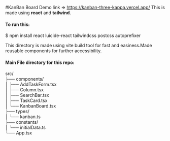 #KanBan Board
Demo link => https://kanban-three-kappa.vercel.app/
This is made using <strong>react</strong> and <strong>tailwind</strong>.
<h4>To run this:</h4>
$ npm install react luicide-react tailwindcss postcss autoprefixer
<p>This directory is made using vite build tool for fast and easiness.Made reusable components for further accessibility.</p>
<h4>Main File directory for this repo:</h4>
src/<br>
├── components/<br>
│   ├── AddTaskForm.tsx<br>
│   ├── Column.tsx<br>
│   ├── SearchBar.tsx<br>
│   ├── TaskCard.tsx<br>
│   └── KanbanBoard.tsx<br>
├── types/<br>
│   └── kanban.ts<br>
├── constants/<br>
│   └── initialData.ts<br>
└── App.tsx<br>
